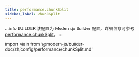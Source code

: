 ```yaml
---
title: performance.chunkSplit
sidebar_label: chunkSplit
---
```


:::info BUILDER
该配置为 Modern.js Builder 配置，详细信息可参考 [performance.chunkSplit](https://modernjs.dev/builder/zh/api/config-performance.html#performance-chunksplit)。
:::

import Main from '@modern-js/builder-doc/zh/config/performance/chunkSplit.md'

<Main />
